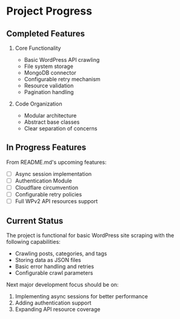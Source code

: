 # Project Progress

## Completed Features
1. Core Functionality
   - Basic WordPress API crawling
   - File system storage
   - MongoDB connector
   - Configurable retry mechanism
   - Resource validation
   - Pagination handling

2. Code Organization
   - Modular architecture
   - Abstract base classes
   - Clear separation of concerns

## In Progress Features
From README.md's upcoming features:
- [ ] Async session implementation
- [ ] Authentication Module
- [ ] Cloudflare circumvention
- [ ] Configurable retry policies
- [ ] Full WPv2 API resources support

## Current Status
The project is functional for basic WordPress site scraping with the following capabilities:
- Crawling posts, categories, and tags
- Storing data as JSON files
- Basic error handling and retries
- Configurable crawl parameters

Next major development focus should be on:
1. Implementing async sessions for better performance
2. Adding authentication support
3. Expanding API resource coverage